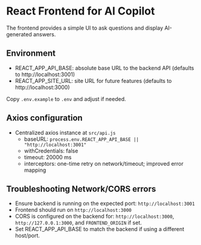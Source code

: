 # React Frontend for AI Copilot

The frontend provides a simple UI to ask questions and display AI-generated answers.

## Environment
- REACT_APP_API_BASE: absolute base URL to the backend API (defaults to http://localhost:3001)
- REACT_APP_SITE_URL: site URL for future features (defaults to http://localhost:3000)

Copy `.env.example` to `.env` and adjust if needed.

## Axios configuration
- Centralized axios instance at `src/api.js`
  - baseURL: `process.env.REACT_APP_API_BASE || "http://localhost:3001"`
  - withCredentials: false
  - timeout: 20000 ms
  - interceptors: one-time retry on network/timeout; improved error mapping

## Troubleshooting Network/CORS errors
- Ensure backend is running on the expected port: `http://localhost:3001`
- Frontend should run on `http://localhost:3000`
- CORS is configured on the backend for: `http://localhost:3000`, `http://127.0.0.1:3000`, and `FRONTEND_ORIGIN` if set.
- Set REACT_APP_API_BASE to match the backend if using a different host/port.
